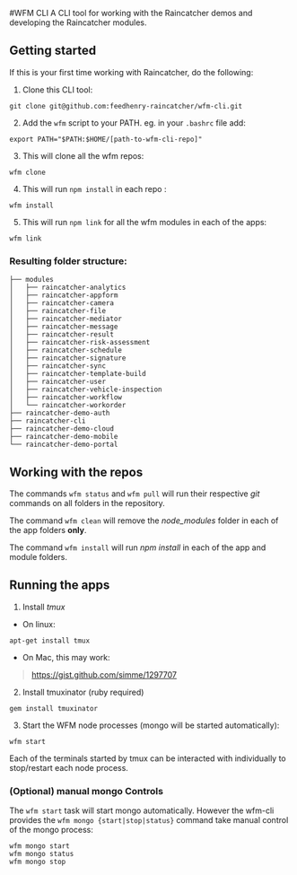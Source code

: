#WFM CLI
A CLI tool for working with the Raincatcher demos and developing the Raincatcher modules.

## Getting started
If this is your first time working with Raincatcher, do the following:

1. Clone this CLI tool:
```
git clone git@github.com:feedhenry-raincatcher/wfm-cli.git
```
2. Add the `wfm` script to your PATH.  eg. in your `.bashrc` file add:
```
export PATH="$PATH:$HOME/[path-to-wfm-cli-repo]"
```
3. This will clone all the wfm repos:
```
wfm clone
```
4. This will run `npm install` in each repo :
```
wfm install
```
5. This will run `npm link` for all the wfm modules in each of the apps:
```
wfm link
```

### Resulting folder structure:
```
├── modules
│   ├── raincatcher-analytics
│   ├── raincatcher-appform
│   ├── raincatcher-camera
│   ├── raincatcher-file
│   ├── raincatcher-mediator
│   ├── raincatcher-message
│   ├── raincatcher-result
│   ├── raincatcher-risk-assessment
│   ├── raincatcher-schedule
│   ├── raincatcher-signature
│   ├── raincatcher-sync
│   ├── raincatcher-template-build
│   ├── raincatcher-user
│   ├── raincatcher-vehicle-inspection
│   ├── raincatcher-workflow
│   └── raincatcher-workorder
├── raincatcher-demo-auth
├── raincatcher-cli
├── raincatcher-demo-cloud
├── raincatcher-demo-mobile
└── raincatcher-demo-portal
```

## Working with the repos
The commands `wfm status` and `wfm pull` will run their respective _git_ commands on all folders in the repository.

The command `wfm clean` will remove the *node_modules* folder in each of the app folders **only**.

The command `wfm install` will run *npm install* in each of the app and module folders.

## Running the apps
1. Install *tmux*
  * On linux:
```
apt-get install tmux
```
  * On Mac, this may work:
> https://gist.github.com/simme/1297707

2. Install tmuxinator (ruby required)
```
gem install tmuxinator
```
3. Start the WFM node processes (mongo will be started automatically):
```
wfm start
```

Each of the terminals started by tmux can be interacted with individually to stop/restart each node process.

### (Optional) manual mongo Controls
The `wfm start` task will start mongo automatically.  However the wfm-cli provides the `wfm mongo {start|stop|status}` command take manual control of the mongo process:
```
wfm mongo start
wfm mongo status
wfm mongo stop
```

